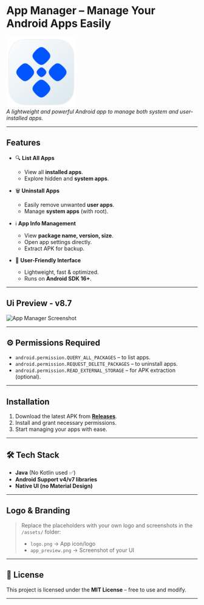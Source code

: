 # App Manager – Manage Your Android Apps Easily  

![App Manager Logo](assets/logo.png)  
*A lightweight and powerful Android app to manage both system and user-installed apps.*  

---

## Features  

- 🔍 **List All Apps**  
  - View all **installed apps**.  
  - Explore hidden and **system apps**.  

- 🗑️ **Uninstall Apps**  
  - Easily remove unwanted **user apps**.  
  - Manage **system apps** (with root).  

- ℹ️ **App Info Management**  
  - View **package name, version, size**.  
  - Open app settings directly.  
  - Extract APK for backup.  

- 🎨 **User-Friendly Interface**  
  - Lightweight, fast & optimized.  
  - Runs on **Android SDK 16+**.  

---

## Ui Preview - v8.7

![App Manager Screenshot](assets/Ui.png)  

---

## ⚙️ Permissions Required  

- `android.permission.QUERY_ALL_PACKAGES` – to list apps.  
- `android.permission.REQUEST_DELETE_PACKAGES` – to uninstall apps.  
- `android.permission.READ_EXTERNAL_STORAGE` – for APK extraction (optional).  

---

## Installation  

1. Download the latest APK from **[Releases](#)**.  
2. Install and grant necessary permissions.  
3. Start managing your apps with ease.  

---

## 🛠 Tech Stack  

- **Java** (No Kotlin used ✅)  
- **Android Support v4/v7 libraries**  
- **Native UI (no Material Design)**  

---

## Logo & Branding  

> Replace the placeholders with your own logo and screenshots in the `/assets/` folder:  
> - `logo.png` → App icon/logo  
> - `app_preview.png` → Screenshot of your UI  

---

## 📜 License  

This project is licensed under the **MIT License** – free to use and modify.  

---
